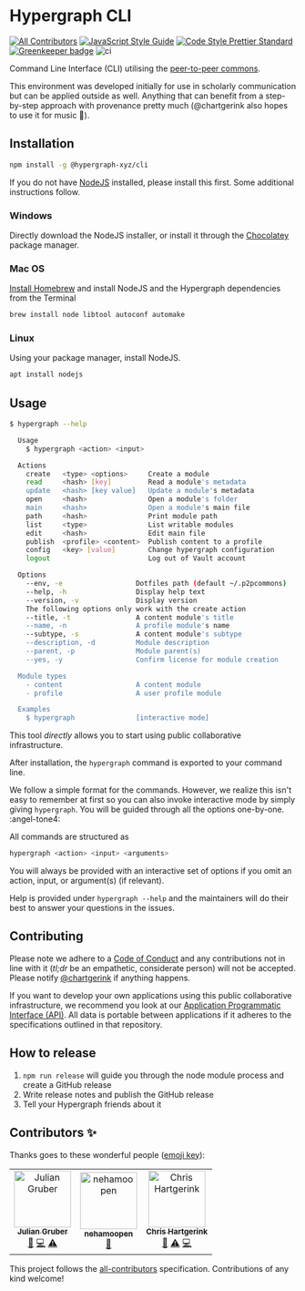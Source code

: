 # Hypergraph CLI

[![All Contributors](https://img.shields.io/badge/all_contributors-3-orange.svg?style=flat-square)](#contributors-)
[![JavaScript Style Guide](https://img.shields.io/badge/code_style-standard-brightgreen.svg)](https://standardjs.com)
[![Code Style Prettier Standard](https://img.shields.io/badge/format-prettier_standard-ff69b4.svg)](https://github.com/sheerun/prettier-standard)
[![Greenkeeper badge](https://badges.greenkeeper.io/hypergraph-xyz/cli.svg)](https://greenkeeper.io/)
![ci](https://github.com/hypergraph-xyz/cli/workflows/ci/badge.svg)

Command Line Interface (CLI) utilising the [peer-to-peer commons](https://p2pcommons.com).

This environment was developed initially for use in scholarly
communication but can be applied outside as well. Anything that can
benefit from a step-by-step approach with provenance pretty much
(@chartgerink also hopes to use it for music :musical_keyboard:).

## Installation

```bash
npm install -g @hypergraph-xyz/cli
```

If you do not have [NodeJS](https://nodejs.org/) installed, please
install this first. Some additional instructions follow.

### Windows

Directly download the NodeJS installer, or install it through the [Chocolatey](https://chocolatey.org/) package manager.

### Mac OS

[Install Homebrew](https://brew.sh/) and install NodeJS and the Hypergraph dependencies from the Terminal

```zsh
brew install node libtool autoconf automake
```

### Linux

Using your package manager, install NodeJS.

```bash
apt install nodejs
```

## Usage

```bash
$ hypergraph --help

  Usage
    $ hypergraph <action> <input>

  Actions
    create   <type> <options>     Create a module
    read     <hash> [key]         Read a module's metadata
    update   <hash> [key value]   Update a module's metadata
    open     <hash>               Open a module's folder
    main     <hash>               Open a module's main file
    path     <hash>               Print module path
    list     <type>               List writable modules
    edit     <hash>               Edit main file
    publish  <profile> <content>  Publish content to a profile
    config   <key> [value]        Change hypergraph configuration
    logout                        Log out of Vault account

  Options
    --env, -e                  Dotfiles path (default ~/.p2pcommons)
    --help, -h                 Display help text
    --version, -v              Display version
    The following options only work with the create action
    --title, -t                A content module's title
    --name, -n                 A profile module's name
    --subtype, -s              A content module's subtype
    --description, -d          Module description
    --parent, -p               Module parent(s)
    --yes, -y                  Confirm license for module creation

  Module types
    - content                  A content module
    - profile                  A user profile module

  Examples
    $ hypergraph               [interactive mode]

```

This tool _directly_ allows you to start using public collaborative
infrastructure.

After installation, the `hypergraph` command is exported to your command
line.

We follow a simple format for the commands. However, we realize this
isn't easy to remember at first so you can also invoke interactive
mode by simply giving `hypergraph`. You will be guided through all the
options one-by-one. :angel-tone4:

All commands are structured as

```bash
hypergraph <action> <input> <arguments>
```

You will always be provided with an interactive set of options if you
omit an action, input, or argument(s) (if relevant).

Help is provided under `hypergraph --help` and the maintainers will do
their best to answer your questions in the issues.

## Contributing

Please note we adhere to a [Code of Conduct](./CODE_OF_CONDUCT.md) and
any contributions not in line with it (_tl;dr_ be an empathetic,
considerate person) will not be accepted. Please notify
[@chartgerink](mailto:chris@libscie.org) if anything happens.

If you want to develop your own applications using this public
collaborative infrastructure, we recommend you look at our
[Application Programmatic Interface
(API)](https://github.com/libscie/api). All data is portable between
applications if it adheres to the specifications outlined in that
repository.

## How to release

1. `npm run release` will guide you through the node module process and create a GitHub release
1. Write release notes and publish the GitHub release
1. Tell your Hypergraph friends about it

## Contributors ✨

Thanks goes to these wonderful people ([emoji key](https://allcontributors.org/docs/en/emoji-key)):

<!-- ALL-CONTRIBUTORS-LIST:START - Do not remove or modify this section -->
<!-- prettier-ignore -->
<table>
  <tr>
    <td align="center"><a href="http://twitter.com/juliangruber/"><img src="https://avatars2.githubusercontent.com/u/10247?v=4" width="100px;" alt="Julian Gruber"/><br /><sub><b>Julian Gruber</b></sub></a><br /><a href="#maintenance-juliangruber" title="Maintenance">🚧</a> <a href="https://github.com/hypergraph-xyz/cli/commits?author=juliangruber" title="Code">💻</a> <a href="https://github.com/hypergraph-xyz/cli/commits?author=juliangruber" title="Tests">⚠️</a></td>
    <td align="center"><a href="https://github.com/nehamoopen"><img src="https://avatars3.githubusercontent.com/u/37183829?v=4" width="100px;" alt="nehamoopen"/><br /><sub><b>nehamoopen</b></sub></a><br /><a href="#ideas-nehamoopen" title="Ideas, Planning, & Feedback">🤔</a></td>
    <td align="center"><a href="https://chjh.nl"><img src="https://avatars0.githubusercontent.com/u/2946344?v=4" width="100px;" alt="Chris Hartgerink"/><br /><sub><b>Chris Hartgerink</b></sub></a><br /><a href="#ideas-chartgerink" title="Ideas, Planning, & Feedback">🤔</a> <a href="https://github.com/hypergraph-xyz/cli/commits?author=chartgerink" title="Tests">⚠️</a> <a href="https://github.com/hypergraph-xyz/cli/commits?author=chartgerink" title="Code">💻</a></td>
  </tr>
</table>

<!-- ALL-CONTRIBUTORS-LIST:END -->

This project follows the [all-contributors](https://github.com/all-contributors/all-contributors) specification. Contributions of any kind welcome!
